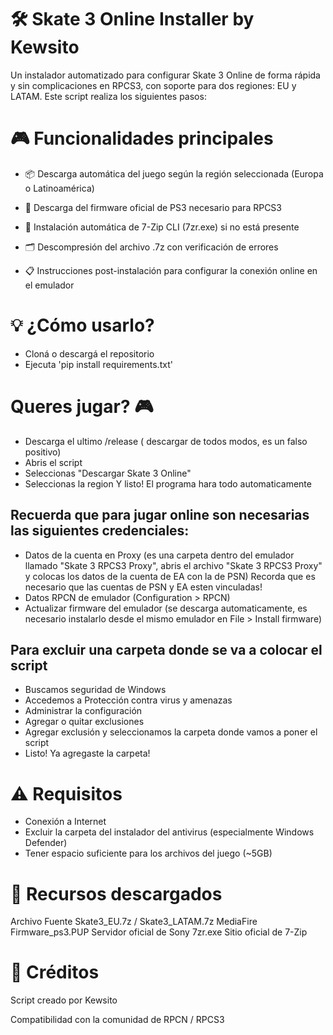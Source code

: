 # 🛠️ Skate 3 Online Installer by Kewsito
Un instalador automatizado para configurar Skate 3 Online de forma rápida y sin complicaciones en RPCS3, con soporte para dos regiones: EU y LATAM. Este script realiza los siguientes pasos:

# 🎮 Funcionalidades principales
- 📦 Descarga automática del juego según la región seleccionada (Europa o Latinoamérica)

- 🧩 Descarga del firmware oficial de PS3 necesario para RPCS3

- 🧰 Instalación automática de 7-Zip CLI (7zr.exe) si no está presente

- 🗂️ Descompresión del archivo .7z con verificación de errores

- 📋 Instrucciones post-instalación para configurar la conexión online en el emulador

# 💡 ¿Cómo usarlo?
- Cloná o descargá el repositorio
- Ejecuta 'pip install requirements.txt'

# Queres jugar? 🎮
- Descarga el ultimo /release ( descargar de todos modos, es un falso positivo)
- Abris el script
- Seleccionas "Descargar Skate 3 Online" 
- Seleccionas la region
Y listo! El programa hara todo automaticamente

## Recuerda que para jugar online son necesarias las siguientes credenciales:
- Datos de la cuenta en Proxy (es una carpeta dentro del emulador llamado "Skate 3 RPCS3 Proxy", abris el archivo "Skate 3 RPCS3 Proxy" y colocas los datos de la cuenta de EA con la de PSN) Recorda que es necesario que las cuentas de PSN y EA esten vinculadas!
- Datos RPCN de emulador (Configuration > RPCN)
- Actualizar firmware del emulador (se descarga automaticamente, es necesario instalarlo desde el mismo emulador en File > Install firmware)



## Para excluir una carpeta donde se va a colocar el script
- Buscamos seguridad de Windows
- Accedemos a Protección contra virus y amenazas
- Administrar la configuración
- Agregar o quitar exclusiones
- Agregar exclusión y seleccionamos la carpeta donde vamos a poner el script
- Listo! Ya agregaste la carpeta!
# ⚠️ Requisitos
- Conexión a Internet
- Excluir la carpeta del instalador del antivirus (especialmente Windows Defender)
- Tener espacio suficiente para los archivos del juego (~5GB)

# 📎 Recursos descargados
Archivo	Fuente
Skate3_EU.7z / Skate3_LATAM.7z	MediaFire
Firmware_ps3.PUP	Servidor oficial de Sony
7zr.exe	Sitio oficial de 7-Zip

# 🙌 Créditos
Script creado por Kewsito

Compatibilidad con la comunidad de RPCN / RPCS3
